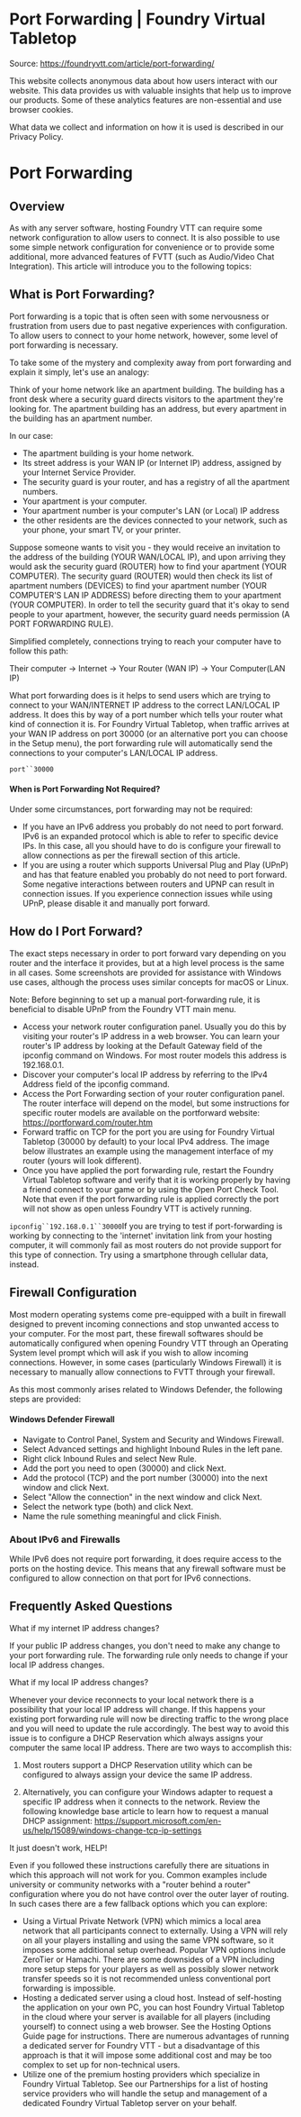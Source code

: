 # Port Forwarding | Foundry Virtual Tabletop

Source: https://foundryvtt.com/article/port-forwarding/

This website collects anonymous data about how users interact with our website. This data provides us with 
        valuable insights that help us to improve our products. Some of these analytics features are non-essential 
        and use browser cookies.

What data we collect and information on how it is used is described in our 
        Privacy Policy.


# Port Forwarding


## 


## Overview

As with any server software, hosting Foundry VTT can require some network configuration to allow users to connect. It is also possible to use some simple network configuration for convenience or to provide some additional, more advanced features of FVTT (such as Audio/Video Chat Integration). This article will introduce you to the following topics:


## What is Port Forwarding?

Port forwarding is a topic that is often seen with some nervousness or frustration from users due to past negative experiences with configuration. To allow users to connect to your home network, however, some level of port forwarding is necessary.

To take some of the mystery and complexity away from port forwarding and explain it simply, let's use an analogy:

Think of your home network like an apartment building. The building has a front desk where a security guard directs visitors to the apartment they're looking for. The apartment building has an address, but every apartment in the building has an apartment number.

In our case:

- The apartment building is your home network.
- Its street address is your WAN IP (or Internet IP) address, assigned by your Internet Service Provider.
- The security guard is your router, and has a registry of all the apartment numbers.
- Your apartment is your computer.
- Your apartment number is your computer's LAN (or Local) IP address
- the other residents are the devices connected to your network, such as your phone, your smart TV, or your printer.

Suppose someone wants to visit you - they would receive an invitation to the address of the building (YOUR WAN/LOCAL IP), and upon arriving they would ask the security guard (ROUTER) how to find your apartment (YOUR COMPUTER). The security guard (ROUTER) would then check its list of apartment numbers (DEVICES) to find your apartment number (YOUR COMPUTER'S LAN IP ADDRESS) before directing them to your apartment (YOUR COMPUTER). In order to tell the security guard that it's okay to send people to your apartment, however, the security guard needs permission (A PORT FORWARDING RULE).

Simplified completely, connections trying to reach your computer have to follow this path:

Their computer → Internet → Your Router (WAN IP) → Your Computer(LAN IP)

What port forwarding does is it helps to send users which are trying to connect to your WAN/INTERNET IP address to the correct LAN/LOCAL IP address. It does this by way of a port number which tells your router what kind of connection it is. For Foundry Virtual Tabletop, when traffic arrives at your WAN IP address on port 30000 (or an alternative port you can choose in the Setup menu), the port forwarding rule will automatically send the connections to your computer's LAN/LOCAL IP address.

`port``30000`
#### When is Port Forwarding Not Required?

Under some circumstances, port forwarding may not be required:

- If you have an IPv6 address you probably do not need to port forward. IPv6 is an expanded protocol which is able to refer to specific device IPs. In this case, all you should have to do is configure your firewall to allow connections as per the firewall section of this article.
- If you are using a router which supports Universal Plug and Play (UPnP) and has that feature enabled you probably do not need to port forward. Some negative interactions between routers and UPNP can result in connection issues. If you experience connection issues while using UPnP, please disable it and manually port forward.


## How do I Port Forward?

The exact steps necessary in order to port forward vary depending on you router and the interface it provides, but at a high level process is the same in all cases. Some screenshots are provided for assistance with Windows use cases, although the process uses similar concepts for macOS or Linux.

Note: Before beginning to set up a manual port-forwarding rule, it is beneficial to disable UPnP from the Foundry VTT main menu.

- Access your network router configuration panel. Usually you do this by visiting your router's IP address in a web browser. You can learn your router's IP address by looking at the Default Gateway field of the ipconfig command on Windows. For most router models this address is 192.168.0.1.
- Discover your computer's local IP address by referring to the IPv4 Address field of the ipconfig command.
- Access the Port Forwarding section of your router configuration panel. The router interface will depend on the model, but some instructions for specific router models are available on the portforward website: https://portforward.com/router.htm
- Forward traffic on TCP for the port you are using for Foundry Virtual Tabletop (30000 by default) to your local IPv4 address. The image below illustrates an example using the management interface of my router (yours will look different).
- Once you have applied the port forwarding rule, restart the Foundry Virtual Tabletop software and verify that it is working properly by having a friend connect to your game or by using the Open Port Check Tool. Note that even if the port forwarding rule is applied correctly the port will not show as open unless Foundry VTT is actively running.

`ipconfig``192.168.0.1``30000`If you are trying to test if port-forwarding is working by connecting to the 'internet' invitation link from your hosting computer, it will commonly fail as most routers do not provide support for this type of connection. Try using a smartphone through cellular data, instead.


## Firewall Configuration

Most modern operating systems come pre-equipped with a built in firewall designed to prevent incoming connections and stop unwanted access to your computer. For the most part, these firewall softwares should be automatically configured when opening Foundry VTT through an Operating System level prompt which will ask if you wish to allow incoming connections. However, in some cases (particularly Windows Firewall) it is necessary to manually allow connections to FVTT through your firewall.

As this most commonly arises related to Windows Defender, the following steps are provided:


#### Windows Defender Firewall

- Navigate to Control Panel, System and Security and Windows Firewall.
- Select Advanced settings and highlight Inbound Rules in the left pane.
- Right click Inbound Rules and select New Rule.
- Add the port you need to open (30000) and click Next.
- Add the protocol (TCP) and the port number (30000) into the next window and click Next.
- Select "Allow the connection" in the next window and click Next.
- Select the network type (both) and click Next.
- Name the rule something meaningful and click Finish.


### About IPv6 and Firewalls

While IPv6 does not require port forwarding, it does require access to the ports on the hosting device. This means that any firewall software must be configured to allow connection on that port for IPv6 connections.


## Frequently Asked Questions

What if my internet IP address changes?

If your public IP address changes, you don't need to make any change to your port forwarding rule. The forwarding rule only needs to change if your local IP address changes.

What if my local IP address changes?

Whenever your device reconnects to your local network there is a possibility that your local IP address will change. If this happens your existing port forwarding rule will now be directing traffic to the wrong place and you will need to update the rule accordingly. The best way to avoid this issue is to configure a DHCP Reservation which always assigns your computer the same local IP address. There are two ways to accomplish this:

1. Most routers support a DHCP Reservation utility which can be configured to always assign your device the same IP address.

2. Alternatively, you can configure your Windows adapter to request a specific IP address when it connects to the network. Review the following knowledge base article to learn how to request a manual DHCP assignment: https://support.microsoft.com/en-us/help/15089/windows-change-tcp-ip-settings

It just doesn't work, HELP!

Even if you followed these instructions carefully there are situations in which this approach will not work for you. Common examples include university or community networks with a "router behind a router" configuration where you do not have control over the outer layer of routing. In such cases there are a few fallback options which you can explore:

- Using a Virtual Private Network (VPN) which mimics a local area network that all participants connect to externally. Using a VPN will rely on all your players installing and using the same VPN software, so it imposes some additional setup overhead. Popular VPN options include ZeroTier or Hamachi. There are some downsides of a VPN including more setup steps for your players as well as possibly slower network transfer speeds so it is not recommended unless conventional port forwarding is impossible.
- Hosting a dedicated server using a cloud host. Instead of self-hosting the application on your own PC, you can host Foundry Virtual Tabletop in the cloud where your server is available for all players (including yourself) to connect using a web browser. See the Hosting Options Guide page for instructions. There are numerous advantages of running a dedicated server for Foundry VTT - but a disadvantage of this approach is that it will impose some additional cost and may be too complex to set up for non-technical users.
- Utilize one of the premium hosting providers which specialize in Foundry Virtual Tabletop. See our Partnerships for a list of hosting service providers who will handle the setup and management of a dedicated Foundry Virtual Tabletop server on your behalf.

